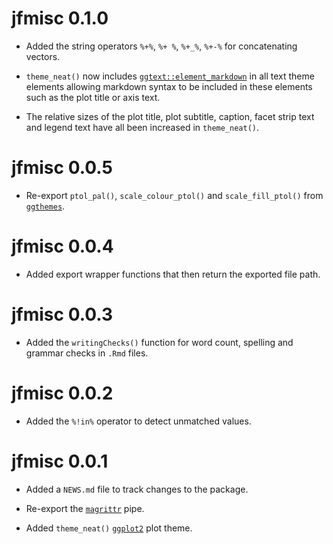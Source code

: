 # jfmisc 0.1.0

* Added the string operators `%+%`, `%+ %`, `%+_%`, `%+-%` for concatenating vectors.

* `theme_neat()` now includes [`ggtext::element_markdown`](https://wilkelab.org/ggtext/reference/element_markdown.html) in all text theme elements allowing markdown syntax to be included in these elements such as the plot title or axis text.

* The relative sizes of the plot title, plot subtitle, caption, facet strip text and legend text have all been increased in `theme_neat()`.

# jfmisc 0.0.5

* Re-export `ptol_pal()`, `scale_colour_ptol()` and `scale_fill_ptol()` from [`ggthemes`](https://jrnold.github.io/ggthemes/).

# jfmisc 0.0.4

* Added export wrapper functions that then return the exported file path.

# jfmisc 0.0.3

* Added the `writingChecks()` function for word count, spelling and grammar checks in `.Rmd` files.

# jfmisc 0.0.2

* Added the `%!in%` operator to detect unmatched values.

# jfmisc 0.0.1

* Added a `NEWS.md` file to track changes to the package.

* Re-export the [`magrittr`](https://magrittr.tidyverse.org/reference/pipe.htmL) pipe.

* Added `theme_neat()` [`ggplot2`](https://ggplot2.tidyverse.org/) plot theme.
